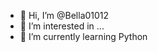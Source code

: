 - 👋 Hi, I’m @Bella01012
- 👀 I’m interested in ...
- 🌱 I’m currently learning Python 


<!---
Bella01012/Bella01012 is a ✨ special ✨ repository because its `README.md` (this file) appears on your GitHub profile.
You can click the Preview link to take a look at your changes.
--->
